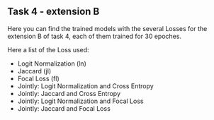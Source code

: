 ## Task 4 - extension B

Here you can find the trained models with the several Losses for the extension B of task 4, each of them trained for 30 epoches.

Here a list of the Loss used:
- Logit Normalization (ln)
- Jaccard (jl)
- Focal Loss (fl)
- Jointly: Logit Normalization and Cross Entropy
- Jointly: Jaccard and Cross Entropy
- Jointly: Logit Normalization and Focal Loss
- Jointly: Jaccard and Focal Loss
